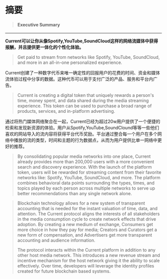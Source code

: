 # 摘要

> #### Executive Summary

---

**Current可以让你从像Spotify,YouTube,SoundCloud这样的网络流媒体中获得报酬，并且提供更一体化的个性化体验。**

> Get paid to stream from networks like Spotify, YouTube, SoundCloud, and more in an all-in-one personalized experience.

Current创建了一种数字代币来唯一确定性的回报用户的花费的时间、资金和媒体流体验过程中分享的数据。这种代币可以用于支付广泛的产品、服务和平台内广告。

> Current is creating a digital token that uniquely rewards a person's time, money spent, and data shared during the media streaming experience. This token can be used to purchase a broad range of products, services, and in-platform advertising.

通过将热门媒体网络聚合在一起，Current已经为超过20w用户提供了一个便捷的检索和发现新资源的体验。用户从Spotify,YouTube,SoundClound等等一些他们喜欢的网站导入的流内容将获得平台代币奖励。平台通过整合每一个用户在多个网络中播放的流的类型，时间和主题的行为数据点，从而为用户提供比单一网络中更好的推荐。

> By consolidating popular media networks into one place, Current already provides more than 200,000 users with a more convenient search and discovery experience. With the launch of the platform token, users will be rewarded for streaming content from their favorite networks like: Spotify, YouTube, SoundCloud, and more. The platform combines behavioral data points surrounding the types, times, and topics played by each person across multiple networks to serve up better recommendations than any single network alone.



> Blockchain technology allows for a new system of transparent accounting that is needed for the instant valuation of time, data, and attention. The Current protocol aligns the interests of all stakeholders in the media consumption cycle to create network effects that drive adoption. By creating a new medium of exchange, Consumers get more choice in how they pay for media; Creators and Curators get a new form of compensation, and Advertisers get more transparent accounting and audience information.
>
> The protocol interacts within the Current platform in addition to any other host media network. This introduces a new revenue stream and incentive mechanism for the host network giving it the ability to scale effectively. Over time, developers will leverage the identity profiles created for future blockchain based systems.



